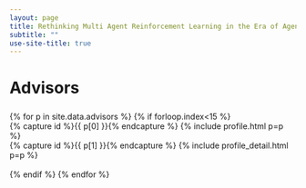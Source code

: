 ```yaml
---
layout: page
title: Rethinking Multi Agent Reinforcement Learning in the Era of Agentic Large Language Models
subtitle: ""
use-site-title: true
---
```


# Advisors
<div class="container" style="margin-top: 25px;margin-bottom: 40px;">
  {% for p in site.data.advisors %}
  {% if forloop.index<15 %}
  <div class="row">
    <div class="col-sm">
    {% capture id %}{{ p[0] }}{% endcapture %}
    {% include profile.html p=p %}
    </div>
    <div class="col">
    {% capture id %}{{ p[1] }}{% endcapture %}
    {% include profile_detail.html p=p %}
    </div>
  </div>
  <br>
  {% endif %}
  {% endfor %}
</div>
